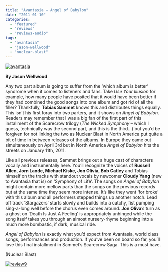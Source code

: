 ```yaml
---
title: "Avantasia – Angel of Babylon"
date: "2011-01-10"
categories: 
  - "featured"
  - "reviews"
  - "reviews-audio"
tags: 
  - "avantasia"
  - "jason-wellwood"
  - "nuclear-blast"
---
```


[![](http://www.hellbound.ca/wp-content/uploads/2011/01/avantasia.jpg "avantasia")](http://www.hellbound.ca/wp-content/uploads/2011/01/avantasia.jpg)

**By Jason Wellwood**

Any two part album is going to suffer from the ‘which album is better’ syndrome when it comes to listeners and fans. Take _Use Your Illusion_ for example, how many people have posited that it would have been better if they had combined the good songs into one album and got rid of all the filler? Thankfully, **Tobias Sammet** knows this and distributes things equally. This isn’t his first foray into two parters, and it shows on _Angel of Babylon_. Readers may remember that I was a big fan of the first part of this installment of the Scarecrow trilogy (_The Wicked Symphony_ – which I guess, technically was the second part, and this is the third...) but you’d be forgiven for not linking the two as Nuclear Blast in North America put quite a bit of time in between releases of the albums. In Europe they came out simultaneously on April 3rd but in North America _Angel of Babylon_ hits the streets on January 11th, 2011.

Like all previous releases, Sammet brings out a huge cast of characters vocally and instrumentally here. You’ll recognize the voices of **Russell Allen, Jorn Lande, Michael Kiske, Jon Olivia, Bob Catley** and Tobias himself on the tracks with standout vocals by newcomer **Cloudy Yang** (new to Avantasia that is) on ‘Symphony of Life’. The songs on _Angel of Babylon_ might contain more mellow parts than the songs on the previous records but at the same time they seem more intense. It’s like they went ‘for broke’ with this album and all performers stepped things up another notch. Lead off track ‘Stargazers’ starts slowly and builds into a catchy, fist pumping sing-a-long well before the chorus even comes around. **Jon Oliva**’s turn as a ghost on ‘Death Is Just A Feeling’ is appropriately unhinged while the song itself takes you through an almost nursery-rhyme beginning into a much more bombastic, if dark, musical ride.

_Angel of Babylon_ is exactly what you’d expect from Avantasia, world class songs, performances and production. If you’ve been on board so far, you’ll love this final installment in Sammet’s Scarecrow Saga. This is a must have.

(Nuclear Blast)

[![](http://www.hellbound.ca/wp-content/uploads/2009/05/review9.png "review9")](http://www.hellbound.ca/wp-content/uploads/2009/05/review9.png)
